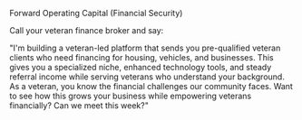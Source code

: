 Forward Operating Capital (Financial Security)

Call your veteran finance broker and say:

"I'm building a veteran-led platform that sends you pre-qualified veteran clients who need financing for housing, vehicles, and businesses. This gives you a specialized niche, enhanced technology tools, and steady referral income while serving veterans who understand your background. As a veteran, you know the financial challenges our community faces. Want to see how this grows your business while empowering veterans financially? Can we meet this week?"

